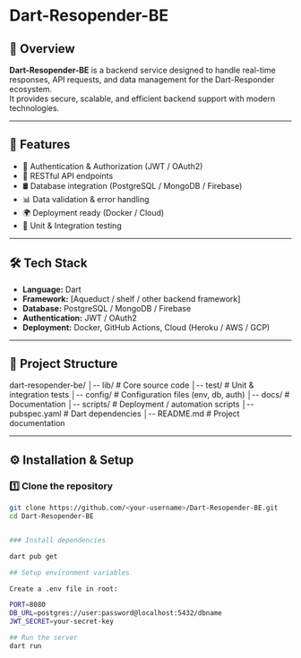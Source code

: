 # Dart-Resopender-BE

## 📌 Overview
**Dart-Resopender-BE** is a backend service designed to handle real-time responses, API requests, and data management for the Dart-Responder ecosystem.  
It provides secure, scalable, and efficient backend support with modern technologies.

---

## 🚀 Features
- 🔐 Authentication & Authorization (JWT / OAuth2)
- 📡 RESTful API endpoints
- 🛢️ Database integration (PostgreSQL / MongoDB / Firebase)
- 📊 Data validation & error handling
- 🌍 Deployment ready (Docker / Cloud)
- 🧪 Unit & Integration testing

---

## 🛠️ Tech Stack
- **Language:** Dart
- **Framework:** [Aqueduct / shelf / other backend framework]
- **Database:** PostgreSQL / MongoDB / Firebase
- **Authentication:** JWT / OAuth2
- **Deployment:** Docker, GitHub Actions, Cloud (Heroku / AWS / GCP)

---

## 📂 Project Structure

dart-resopender-be/
│-- lib/ # Core source code
│-- test/ # Unit & integration tests
│-- config/ # Configuration files (env, db, auth)
│-- docs/ # Documentation
│-- scripts/ # Deployment / automation scripts
│-- pubspec.yaml # Dart dependencies
│-- README.md # Project documentation


---

## ⚙️ Installation & Setup

### 1️⃣ Clone the repository
```bash
git clone https://github.com/<your-username>/Dart-Resopender-BE.git
cd Dart-Resopender-BE


### Install dependencies

dart pub get

## Setup environment variables

Create a .env file in root:

PORT=8080
DB_URL=postgres://user:password@localhost:5432/dbname
JWT_SECRET=your-secret-key

## Run the server
dart run
